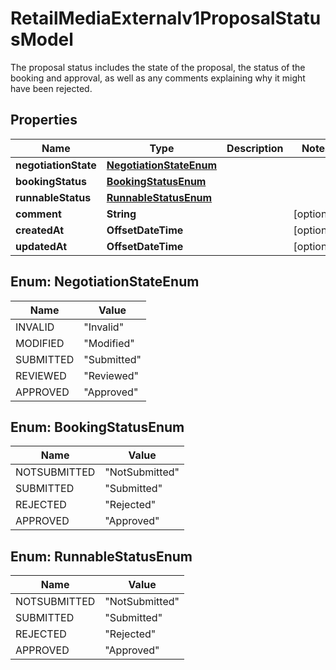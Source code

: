 

# RetailMediaExternalv1ProposalStatusModel

The proposal status includes the state of the proposal, the status of the booking and approval, as well as any comments explaining why it might have been rejected.

## Properties

Name | Type | Description | Notes
------------ | ------------- | ------------- | -------------
**negotiationState** | [**NegotiationStateEnum**](#NegotiationStateEnum) |  | 
**bookingStatus** | [**BookingStatusEnum**](#BookingStatusEnum) |  | 
**runnableStatus** | [**RunnableStatusEnum**](#RunnableStatusEnum) |  | 
**comment** | **String** |  |  [optional]
**createdAt** | **OffsetDateTime** |  |  [optional]
**updatedAt** | **OffsetDateTime** |  |  [optional]



## Enum: NegotiationStateEnum

Name | Value
---- | -----
INVALID | &quot;Invalid&quot;
MODIFIED | &quot;Modified&quot;
SUBMITTED | &quot;Submitted&quot;
REVIEWED | &quot;Reviewed&quot;
APPROVED | &quot;Approved&quot;



## Enum: BookingStatusEnum

Name | Value
---- | -----
NOTSUBMITTED | &quot;NotSubmitted&quot;
SUBMITTED | &quot;Submitted&quot;
REJECTED | &quot;Rejected&quot;
APPROVED | &quot;Approved&quot;



## Enum: RunnableStatusEnum

Name | Value
---- | -----
NOTSUBMITTED | &quot;NotSubmitted&quot;
SUBMITTED | &quot;Submitted&quot;
REJECTED | &quot;Rejected&quot;
APPROVED | &quot;Approved&quot;



